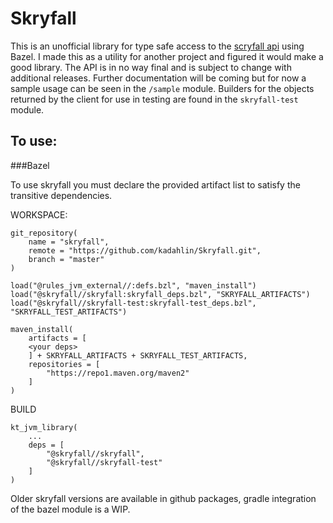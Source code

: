 # Skryfall

This is an unofficial library for type safe access to the [scryfall api](https://scryfall.com/docs/api) using Bazel. I made this as a utility for another project and figured it would make a good library. The API is in no
way final and is subject to change with additional releases. Further documentation will be coming but for now a sample
usage can be seen in the `/sample` module. Builders for the objects returned by the client for use in testing are found
in the `skryfall-test` module.

## To use:

###Bazel

To use skryfall you must declare the provided artifact list to satisfy the 
transitive dependencies.

WORKSPACE:

```
git_repository(
    name = "skryfall",
    remote = "https://github.com/kadahlin/Skryfall.git",
    branch = "master"
)

load("@rules_jvm_external//:defs.bzl", "maven_install")
load("@skryfall//skryfall:skryfall_deps.bzl", "SKRYFALL_ARTIFACTS")
load("@skryfall//skryfall-test:skryfall-test_deps.bzl", "SKRYFALL_TEST_ARTIFACTS")

maven_install(
    artifacts = [
    <your deps>    
    ] + SKRYFALL_ARTIFACTS + SKRYFALL_TEST_ARTIFACTS,
    repositories = [
        "https://repo1.maven.org/maven2"
    ]
)
```

BUILD
```
kt_jvm_library(
    ...
    deps = [
        "@skryfall//skryfall",
        "@skryfall//skryfall-test"
    ]
)
```

Older skryfall versions are available in github packages, gradle integration 
of the bazel module is a WIP.
